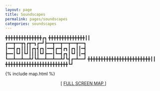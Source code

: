 ```yaml
---
layout: page
title: Soundscapes
permalink: pages/soundscapes
categories: soundscapes
---
```



╋╋╋╋╋╋╋╋╋╋╋╋╋╋┏┓
╋╋╋╋╋╋╋╋╋╋╋╋╋╋┃┃
┏━━┳━━┳┓┏┳━┓┏━┛┣━━┳━━┳━━┳━━┳━━┓
┃━━┫┏┓┃┃┃┃┏┓┫┏┓┃━━┫┏━┫┏┓┃┏┓┃┃━┫
┣━━┃┗┛┃┗┛┃┃┃┃┗┛┣━━┃┗━┫┏┓┃┗┛┃┃━┫
┗━━┻━━┻━━┻┛┗┻━━┻━━┻━━┻┛┗┫┏━┻━━┛
╋╋╋╋╋╋╋╋╋╋╋╋╋╋╋╋╋╋╋╋╋╋╋╋┃┃
╋╋╋╋╋╋╋╋╋╋╋╋╋╋╋╋╋╋╋╋╋╋╋╋┗┛

<!-- <div class="bk-root" id="aeb6c9d4-9fea-4afe-9a71-879fdba58a58" data-root-id="9383"></div> -->
{% include map.html %}

<span style="text-align: center; display:block;"> [ <a href="{{ site.baseurl }}/soundscapesFULL.html" target="_blank"> FULL SCREEN MAP </a> ]
</span>
